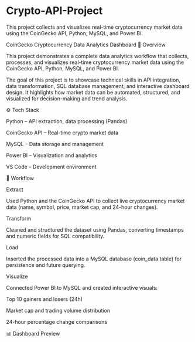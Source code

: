 # Crypto-API-Project
This project collects and visualizes real-time cryptocurrency market data using the CoinGecko API, Python, MySQL, and Power BI.

CoinGecko Cryptocurrency Data Analytics Dashboard
📘 Overview

This project demonstrates a complete data analytics workflow that collects, processes, and visualizes real-time cryptocurrency market data using the CoinGecko API, Python, MySQL, and Power BI.

The goal of this project is to showcase technical skills in API integration, data transformation, SQL database management, and interactive dashboard design. It highlights how market data can be automated, structured, and visualized for decision-making and trend analysis.

⚙️ Tech Stack

Python – API extraction, data processing (Pandas)

CoinGecko API – Real-time crypto market data

MySQL – Data storage and management

Power BI – Visualization and analytics

VS Code – Development environment

🧠 Workflow

Extract

Used Python and the CoinGecko API to collect live cryptocurrency market data (name, symbol, price, market cap, and 24-hour changes).

Transform

Cleaned and structured the dataset using Pandas, converting timestamps and numeric fields for SQL compatibility.

Load

Inserted the processed data into a MySQL database (coin_data table) for persistence and future querying.

Visualize

Connected Power BI to MySQL and created interactive visuals:

Top 10 gainers and losers (24h)

Market cap and trading volume distribution

24-hour percentage change comparisons

📊 Dashboard Preview
